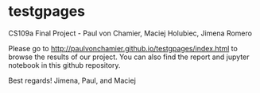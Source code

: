 # testgpages
CS109a Final Project - Paul von Chamier, Maciej Holubiec, Jimena Romero

Please go to http://paulvonchamier.github.io/testgpages/index.html to browse the results of our project. You can also find the report and jupyter notebook in this github repository.


Best regards!
Jimena, Paul, and Maciej
